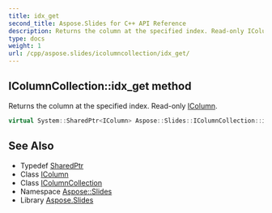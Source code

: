 ```yaml
---
title: idx_get
second_title: Aspose.Slides for C++ API Reference
description: Returns the column at the specified index. Read-only IColumn.
type: docs
weight: 1
url: /cpp/aspose.slides/icolumncollection/idx_get/
---
```

## IColumnCollection::idx_get method


Returns the column at the specified index. Read-only [IColumn](../../icolumn/).

```cpp
virtual System::SharedPtr<IColumn> Aspose::Slides::IColumnCollection::idx_get(int32_t index)=0
```

## See Also

* Typedef [SharedPtr](../../../system/sharedptr/)
* Class [IColumn](../../icolumn/)
* Class [IColumnCollection](../)
* Namespace [Aspose::Slides](../../)
* Library [Aspose.Slides](../../../)

